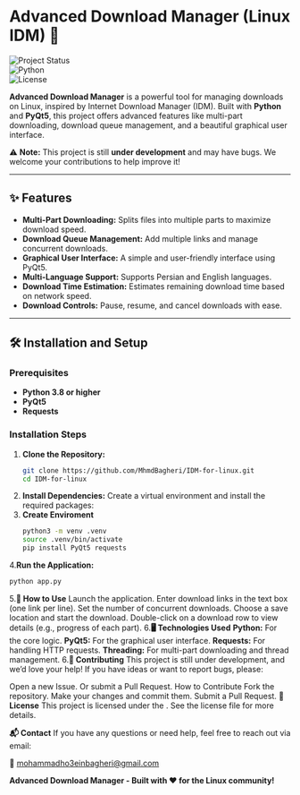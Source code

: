 # Advanced Download Manager (Linux IDM) 🚀

![Project Status](https://img.shields.io/badge/status-in%20development-orange)  
![Python](https://img.shields.io/badge/python-3.8%2B-blue)  
![License](https://img.shields.io/badge/license-MIT-green)

**Advanced Download Manager** is a powerful tool for managing downloads on Linux, inspired by Internet Download Manager (IDM). Built with **Python** and **PyQt5**, this project offers advanced features like multi-part downloading, download queue management, and a beautiful graphical user interface.

⚠️ **Note:** This project is still **under development** and may have bugs. We welcome your contributions to help improve it!

---

## ✨ Features

- **Multi-Part Downloading:** Splits files into multiple parts to maximize download speed.
- **Download Queue Management:** Add multiple links and manage concurrent downloads.
- **Graphical User Interface:** A simple and user-friendly interface using PyQt5.
- **Multi-Language Support:** Supports Persian and English languages.
- **Download Time Estimation:** Estimates remaining download time based on network speed.
- **Download Controls:** Pause, resume, and cancel downloads with ease.

---

## 🛠️ Installation and Setup

### Prerequisites
- **Python 3.8 or higher**
- **PyQt5**
- **Requests**

### Installation Steps
1. **Clone the Repository:**
   ```bash
   git clone https://github.com/MhmdBagheri/IDM-for-linux.git
   cd IDM-for-linux
2. **Install Dependencies:**
    Create a virtual environment and install the required packages:
3. **Create Enviroment**
   ```bash
   python3 -m venv .venv
   source .venv/bin/activate
   pip install PyQt5 requests

4.**Run the Application:**
   ```bash
   python app.py
```
5.**🚀 How to Use**
Launch the application.
Enter download links in the text box (one link per line).
Set the number of concurrent downloads.
Choose a save location and start the download.
Double-click on a download row to view details (e.g., progress of each part).
6.**🖥️ Technologies Used**
**Python:** For the core logic.
**PyQt5:** For the graphical user interface.
**Requests:** For handling HTTP requests.
**Threading:** For multi-part downloading and thread management.
6.**🤝 Contributing**
This project is still under development, and we’d love your help! If you have ideas or want to report bugs, please:

Open a new Issue.
Or submit a Pull Request.
How to Contribute
Fork the repository.
Make your changes and commit them.
Submit a Pull Request.
**📜 License**
This project is licensed under the . See the license file for more details.

**📬 Contact**
If you have any questions or need help, feel free to reach out via email:

📧 mohammadho3einbagheri@gmail.com

**Advanced Download Manager - Built with ❤️ for the Linux community!**

